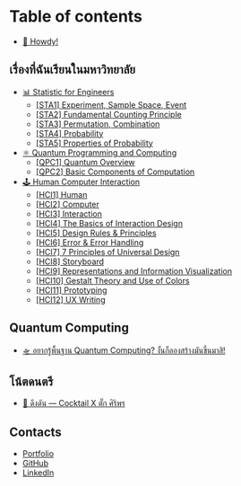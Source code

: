 # Table of contents

* [🦄 Howdy!](README.md)

## เรื่องที่ฉันเรียนในมหาวิทยาลัย <a href="#my-subjects" id="my-subjects"></a>

* [📊 Statistic for Engineers](my-subjects/stats/README.md)
  * [\[STA1\] Experiment, Sample Space, Event](my-subjects/stats/sta1-experiment-sample-space-event.md)
  * [\[STA2\] Fundamental Counting Principle](my-subjects/stats/sta2-fundamental-counting-principle.md)
  * [\[STA3\] Permutation, Combination](my-subjects/stats/sta3-permutation-combination.md)
  * [\[STA4\] Probability](my-subjects/stats/sta4-probability.md)
  * [\[STA5\] Properties of Probability](my-subjects/stats/sta5-properties-of-probability.md)
* [⚛ Quantum Programming and Computing](my-subjects/quantum/README.md)
  * [\[QPC1\] Quantum Overview](my-subjects/quantum/qpc1-quantum-overview.md)
  * [\[QPC2\] Basic Components of Computation](my-subjects/quantum/qpc2-basic-components-of-computation.md)
* [🕹 Human Computer Interaction](my-subjects/hci/README.md)
  * [\[HCI1\] Human](my-subjects/hci/hci1-human.md)
  * [\[HCI2\] Computer](my-subjects/hci/hci2-computer.md)
  * [\[HCI3\] Interaction](my-subjects/hci/hci3-interaction.md)
  * [\[HCI4\] The Basics of Interaction Design](my-subjects/hci/hci4-the-basics-of-interaction-design.md)
  * [\[HCI5\] Design Rules & Principles](my-subjects/hci/hci5-design-rules-and-principles.md)
  * [\[HCI6\] Error & Error Handling](my-subjects/hci/hci6-error-and-error-handling.md)
  * [\[HCI7\] 7 Principles of Universal Design](my-subjects/hci/hci7-7-principles-of-universal-design.md)
  * [\[HCI8\] Storyboard](my-subjects/hci/hci8-storyboard.md)
  * [\[HCI9\] Representations and Information Visualization](my-subjects/hci/hci9-representations-and-information-visualization.md)
  * [\[HCI10\] Gestalt Theory and Use of Colors](my-subjects/hci/hci10-gestalt-theory-and-use-of-colors.md)
  * [\[HCI11\] Prototyping](my-subjects/hci/hci11-prototyping.md)
  * [\[HCI12\] UX Writing](my-subjects/hci/hci12-ux-writing.md)

## Quantum Computing <a href="#qcom" id="qcom"></a>

* [🛸 อยากรู้พื้นฐาน Quantum Computing? งั้นก็ลองสร้างมันขึ้นมาสิ!](qcom/qsim.md)

## โน้ตดนตรี <a href="#scores" id="scores"></a>

* [🎹 ดึงดัน — Cocktail X ตั๊ก ศิริพร](scores/duengdan.md)

## Contacts

* [Portfolio](https://rootenginear.github.io)
* [GitHub](https://github.com/rootEnginear)
* [LinkedIn](https://www.linkedin.com/in/suthep-ch/)
